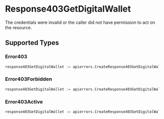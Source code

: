 # Response403GetDigitalWallet

The credentials were invalid or the caller did not have permission to act on the resource.


## Supported Types

### Error403

```go
response403GetDigitalWallet := apierrors.CreateResponse403GetDigitalWalletError403(components.Error403{/* values here */})
```

### Error403Forbidden

```go
response403GetDigitalWallet := apierrors.CreateResponse403GetDigitalWalletError403Forbidden(components.Error403Forbidden{/* values here */})
```

### Error403Active

```go
response403GetDigitalWallet := apierrors.CreateResponse403GetDigitalWalletError403Active(components.Error403Active{/* values here */})
```

